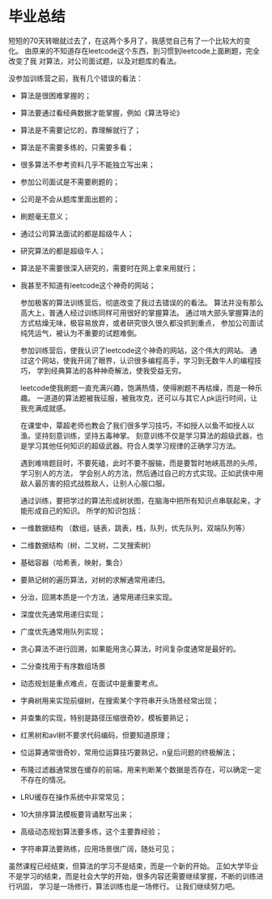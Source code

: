 # 毕业总结

   短短的70天转眼就过去了，在这两个多月了，我感觉自己有了一个比较大的变化。
由原来的不知道存在leetcode这个东西，到习惯到leetcode上面刷题，完全改变了我
对算法，对公司面试题，以及对题库的看法。

  没参加训练营之前，我有几个错误的看法：

* 算法是很困难掌握的；
* 算法要通过看经典数据才能掌握，例如《算法导论》
* 算法是不需要记忆的，靠理解就行了；
* 算法是不需要多练的，只需要多看；
* 很多算法不参考资料几乎不能独立写出来；
* 参加公司面试是不需要刷题的；
* 公司是不会从题库里面出题的；
* 刷题毫无意义；
* 通过公司算法面试的都是超级牛人；
* 研究算法的都是超级牛人；
* 算法是不需要很深入研究的，需要时在网上拿来用就行；
* 我甚至不知道有leetcode这个神奇的网站；

  参加极客的算法训练营后，彻底改变了我过去错误的的看法。
算法并没有那么高大上，普通人经过训练同样可用很好的掌握算法。
通过啃大部头掌握算法的方式枯燥无味，极容易放弃，或者研究很久很久都没抓到重点，
参加公司面试纯凭运气，被认为不重要的试题难倒。

  参加训练营后，使我认识了leetcode这个神奇的网站，这个伟大的网站。
通过这个网站，使我开阔了眼界，认识很多编程高手，学习到无数牛人的编程技巧，
学到经典算法的各种神奇解法，使我受益无穷。

  leetcode使我刷题一直充满兴趣，饱满热情，使得刷题不再枯燥，而是一种乐趣。
一道道的算法题被我征服，被我攻克，还可以与其它人pk运行时间，让我充满成就感。

  在课堂中，覃超老师也教会了我们很多学习技巧，不如授人以鱼不如授人以渔。坚持刻意训练，坚持五毒神掌。
刻意训练不仅是学习算法的超级武器，也是学习其他任何知识的超级武器。符合人类学习规律的正确学习方法。

  遇到难啃题目时，不要死磕，此时不要不服输，而是要暂时地峡高昂的头颅，学习别人的方法，
  学会别人的方法，然后通过自己的方式实现。正如武侠中用敌人最厉害的招式战胜敌人，让别人心服口服。
  
  
  通过训练，要把学过的算法形成树状图，在脑海中把所有知识点串联起来，才能形成自己的知识。
所学的知识包括：

* 一维数据结构 （数组，链表，跳表，栈，队列，优先队列，双端队列等）
* 二维数据结构（树，二叉树，二叉搜索树）
* 基础容器（哈希表，映射，集合）
* 要熟记树的遍历算法，对树的求解通常用递归。
* 分治，回溯本质是一个方法，通常用递归来实现。
* 深度优先通常用递归实现；
* 广度优先通常用队列实现；
* 贪心算法不进行回溯，如果能用贪心算法，时间复杂度通常是最好的。
* 二分查找用于有序数组场景
* 动态规划是重点难点，在面试中是重要考点。
* 字典树用来实现前缀树，在搜索某个字符串开头场景经常出现；
* 并查集的实现，特别是路径压缩很奇妙，模板要熟记；
* 红黑树和avl树不要求代码编码，但要知道原理；
* 位运算通常很奇妙，常用位运算技巧要熟记，n皇后问题的终极解法；
* 布隆过滤器通常放在缓存的前端，用来判断某个数据是否存在，可以确定一定不存在的情况。
* LRU缓存在操作系统中非常常见；
* 10大排序算法模板要背诵默写出来；
* 高级动态规划算法要多练，这个主要靠经验；
* 字符串算法要熟练，应用场景很广阔，随处可见；

虽然课程已经结束，但算法的学习不是结束，而是一个新的开始。
正如大学毕业不是学习的结束，而是社会大学的开始，很多内容还需要继续掌握，不断的训练进行巩固，
学习是一场修行，算法训练也是一场修行。
让我们继续努力吧。
  
  
  
  
  
  
  
  
  
  
  
  
  
  
  
  
  
  
  
  
  
  
  
  
  
  
  
  
  
  























